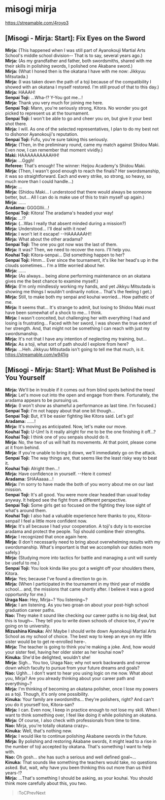 
misogi mirja
============
https://streamable.com/4royp3

  

## [Misogi - Mirja: Start]: Fix Eyes on the Sword
**Mirja:** (This happened when I was still part of Ayanokouji Martial Arts School's middle school division-- That is to say, several years ago.)  
**Mirja:** (As my grandfather and father, both swordsmiths, shared with me their skills in polishing swords, I polished one Akabane sword.)  
**Mirja:** (What I honed then is the okatana I have with me now: Jikkyuu Mitsutada.)  
**Mirja:** (I was taken down the path of a toji because of the compatibility I showed with an okatana I myself restored. I'm still proud of that to this day.)  
**Mirja:** HAAAH\!  
**Senpai Toji:** ...Wha-\!? Y-You got me...\!  
**Mirja:** Thank you very much for joining me here.  
**Senpai Toji:** Mann, you're seriously strong, Kitora. No wonder you got picked to represent us at the tournament.  
**Senpai Toji:** I won't be able to go and cheer you on, but give it your best shot there.  
**Mirja:** I will. As one of the selected representatives, I plan to do my best not to dishonor Ayanokouji's reputation.  
**Senpai Toji:** Fufu, you're sure taking this seriously.  
**Mirja:** (Then, in the preliminary round, came my match against Shidou Maki. Even now, I can remember that moment vividly.)  
**Maki:** HAAAAAAAAAAHH\!  
**Mirja:** ...Gggh\!  
**Referee:** That's enough\! The winner: Heijou Academy's Shidou Maki.  
**Mirja:** (Then, I wasn't good enough to reach the finals? Her swordsmanship, it was so straightforward. Each and every strike, so strong, so heavy, so much more than I could handle...)  
**Mirja:** ...  
**Mirja:** (Shidou Maki... I understood that there would always be someone better, but... All I can do is make use of this to train myself up again.)  
**Mirja:** ......  
**Aradama:** GGGGIIii...\!  
**Senpai Toji:** Kitora\! The aradama's headed your way\!  
**Mirja:** ...\!?  
**Mirja:** (...Was I really that absent minded during a mission?)  
**Mirja:** Understood... I'll deal with it now\!  
**Mirja:** I won't let it escape\! --HAAAAAAH\!\!  
**Mirja:** What about the other aradama?  
**Senpai Toji:** The one you got now was the last of them.  
**Mirja:** It was? Then, we need to recover the noro. I'll help you.  
**Kouhai Toji:** Kitora-senpai... Did something happen to her?  
**Senpai Toji:** Hmm... Ever since the tournament, it's like her head's up in the clouds sometimes... I'm a little worried about her.  
**Mirja:** ......  
**Mirja:** (As always... being alone performing maintenance on an okatana gives me the best chance to examine myself.)  
**Mirja:** (I'm only mindlessly working my hands, and yet Jikkyu Mitsutada is showing me things I wouldn't ordinarily notice... That's the feeling I get.)  
**Mirja:** Still, to make both my senpai and kouhai worried... How pathetic of me.  
**Mirja:** It seems that... It's strange to admit, but losing to Shidou Maki must have been somewhat of a shock to me... I think.  
**Mirja:** I wasn't conceited, but challenging her with everything I had and losing is frustrating... Faced with her sword, I was shown the true extent of her strength. And, that might not be something I can reach with just my swordsmanship.  
**Mirja:** It's not that I have any intention of neglecting my training, but...  
**Mirja:** As a toji, what sort of path should I explore from here?  
**Mirja:** ...Heh. Jikkyuu Mitsutada isn't going to tell me that much, is it.  
https://streamable.com/w941jg

  

## [Misogi - Mirja: Start]: What Must Be Polished is You Yourself
**Mirja:** We'll be in trouble if it comes out from blind spots behind the trees\!  
**Mirja:** Let's move out into the open and engage from there. Fortunately, the aradama appears to be pursuing us.  
**Mirja:** (I won't show as shameful a performance as last time. I'm focused.)  
**Senpai Toji:** I'm not happy about that one bit though...  
**Senpai Toji:** But, it'll be easier fighting like Kitora said. Let's go\!  
**Aradama:** ......\!  
**Mirja:** It's moving as anticipated. Now, let's make our move.  
**Kouhai Toji:** U-Um\! Is it really alright for me to be the one finishing it off...?  
**Kouhai Toji:** I think one of you senpais should do it.  
**Mirja:** No, the two of us will halt its movements. At that point, please come at it from behind.  
**Mirja:** If you're unable to bring it down, we'll immediately go on the attack.  
**Senpai Toji:** The way things are, that seems like the least risky way to beat it.  
**Kouhai Toji:** Alright then...\!  
**Mirja:** Have confidence in yourself. --Here it comes\!  
**Aradama:** SHAAaaaa...\!  
**Mirja:** I'm sorry to have made the both of you worry about me on our last mission.  
**Senpai Toji:** It's all good. You were more clear headed than usual today anyway. It helped see the fight from a different perspective.  
**Senpai Toji:** Some girls get so focused on the fighting they lose sight of what's around them.  
**Kouhai Toji:** I also had a valuable experience here thanks to you, Kitora-senpai\! I feel a little more confident now.  
**Mirja:** It's all because I had your cooperation. A toji's duty is to exorcise aradama and protect the people. Toji should combine their strengths.  
**Mirja:** I recognized that once again here.  
**Mirja:** (I don't necessarily need to bring about overwhelming results with my swordsmanship. What's important is that we accomplish our duties more safely.)  
**Mirja:** (Studying more into tactics for battle and managing a unit will surely be useful to me.)  
**Senpai Toji:** You look kinda like you got a weight off your shoulders there, Kitora.  
**Mirja:** Yes; because I've found a direction to go in.  
**Mirja:** (When I participated in the tournament in my third year of middle school... and, the missions that came shortly after. I believe it was a good opportunity for me.)  
**Uraga Nao:** Hey, Mirja\~? You listening\~?  
**Mirja:** I am listening. As you two groan on about your post-high school graduation career paths.  
**Nao:** They make it sound like checking our career paths is no big deal, but this is tough\~. They tell you to write down schools of choice too, if you're going on to university.  
**Mizushina Kinuka:** Ah\! Maybe I should write down Ayanokouji Martial Arts School as my school of choice. The best way to keep an eye on my little sister would be to get re-enrolled here-.  
**Mirja:** The teacher is going to think you're making a joke. And, how would your sister feel, having her older sister as her kouhai now?  
**Kinuka:** She'd be delighted, wouldn't she\!  
**Mirja:** Sigh... You too, Uraga Nao; why not work backwards and narrow down which faculty to pursue from your future dreams and goals?  
**Nao:** Ughh... I don't want to hear you using logic on me now. What about you, Mirja? Are you already thinking about your career path and everything\~?  
**Mirja:** I'm thinking of becoming an okatana polisher, once I lose my powers as a toji. Though, it's only one possibility.  
**Kinuka:** Your family are swordsmiths... they're polishers, right? And can't you do it yourself too, Kitora-san?  
**Mirja:** I can. Even now, I keep in practice enough to not lose my skill. When I want to think something over, I feel like doing it while polishing an okatana.  
**Mirja:** Of course, I also check with professionals from time to time.  
**Nao:** Mirja, you're totally okatana crazy\~.  
**Kinuka:** Well, that's nothing new.  
**Mirja:** I would like to continue polishing Akabane swords in the future.  
**Mirja:** By polishing and restoring Akabane swords, it might lead to a rise in the number of toji accepted by okatana. That's something I want to help with.  
**Nao:** Oh gosh... she has such a serious and well defined goal\~...  
**Kinuka:** That sounds like something the teachers would take, no questions asked. But, wait, why have you been thinking this out more than us third years-\!?  
**Mirja:** ...That's something I should be asking, as your kouhai. You should think more carefully about this, you two.  
> :ToCPrevNext